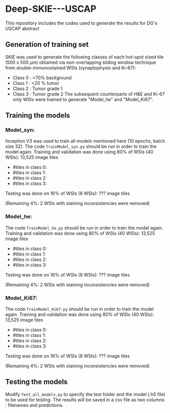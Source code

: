 # Deep-SKIE---USCAP

This repository includes the codes used to generate the results for DG's USCAP abstract

## Generation of training set
SKIE was used to generate the following classes of each hot-spot sized tile (500 x 500 µm) obtained via non-overlapping sliding window technique from double-immunostained WSIs (synaptophysin and Ki-67):
- Class 0 : >70% background
- Class 1 : <20 % tumor
- Class 2 : Tumor grade 1
- Class 3 : Tumor grade 2
The subsequent counterparts of H&E and Ki-67 only WSIs were trained to generate "Model_he" and "Model_Ki67".

## Training the models

### Model_syn:

Inception V3 was used to train all models mentioned here (10 epochs, batch size 32).
The code `TrainModel_syn.py` should be run in order to train the model again. 
Training and validation was done using 80% of WSIs (40 WSIs): 13,525 image tiles

- #tiles in class 0:
- #tiles in class 1:
- #tiles in class 2:
- #tiles in class 3:

Testing was done on 16% of WSIs (8 WSIs): ??? image tiles

(Remaining 4%: 2 WSIs with staining inconsistencies were removed) 

### Model_he:

The code `TrainModel_he.py` should be run in order to train the model again. 
Training and validation was done using 80% of WSIs (40 WSIs): 13,525 image tiles

- #tiles in class 0:
- #tiles in class 1:
- #tiles in class 2:
- #tiles in class 3:

Testing was done on 16% of WSIs (8 WSIs): ??? image tiles

(Remaining 4%: 2 WSIs with staining inconsistencies were removed) 

### Model_Ki67:

The code `TrainModel_Ki67.py` should be run in order to train the model again. 
Training and validation was done using 80% of WSIs (40 WSIs): 13,525 image tiles

- #tiles in class 0:
- #tiles in class 1:
- #tiles in class 2:
- #tiles in class 3:

Testing was done on 16% of WSIs (8 WSIs): ??? image tiles

(Remaining 4%: 2 WSIs with staining inconsistencies were removed) 

## Testing the models

Modify `Test_all_models.py` to specify the test folder and the model (.h5 file) to be used for testing. The results will be saved in a csv file as two columns : filenames and predictions.  
